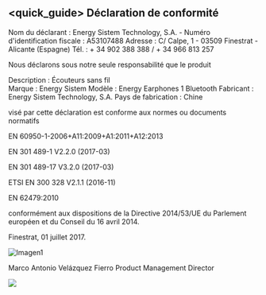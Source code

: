 ## <quick_guide> Déclaration de conformité

Nom du déclarant : Energy Sistem Technology, S.A. - Numéro d'identification fiscale : A53107488 
Adresse : C/ Calpe, 1 - 03509 Finestrat - Alicante (Espagne) 
Tél. : + 34 902 388 388  / + 34 966 813 257 

Nous déclarons sous notre seule responsabilité que le produit

Description : Écouteurs sans fil <br/>
Marque : Energy Sistem 
Modèle : Energy Earphones 1 Bluetooth 
Fabricant : Energy Sistem Technology, S.A. 
Pays de fabrication : Chine 

visé par cette déclaration est conforme aux normes ou documents normatifs

EN 60950-1-2006+A11:2009+A1:2011+A12:2013

EN 301 489-1 V2.2.0 (2017-03)

EN 301 489-17 V3.2.0 (2017-03)

ETSI EN 300 328 V2.1.1 (2016-11)

EN 62479:2010 

conformément aux dispositions de la Directive 2014/53/UE du Parlement européen et du Conseil du 16 avril 2014.

Finestrat, 01 juillet 2017.

![Imagen1](http://static.energysistem.com/images/manuals/42833/5915cdf54910a.jpg)

Marco Antonio Velázquez Fierro
Product Management Director

![](http://static.energysistem.com/images/manuals/39052/54887c2a4f567.jpg)
